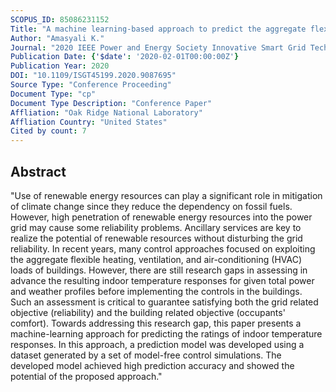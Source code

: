 ```yaml
---
SCOPUS_ID: 85086231152
Title: "A machine learning-based approach to predict the aggregate flexibility of HVAC systems"
Author: "Amasyali K."
Journal: "2020 IEEE Power and Energy Society Innovative Smart Grid Technologies Conference, ISGT 2020"
Publication Date: {'$date': '2020-02-01T00:00:00Z'}
Publication Year: 2020
DOI: "10.1109/ISGT45199.2020.9087695"
Source Type: "Conference Proceeding"
Document Type: "cp"
Document Type Description: "Conference Paper"
Affliation: "Oak Ridge National Laboratory"
Affliation Country: "United States"
Cited by count: 7
---
```


## Abstract
"Use of renewable energy resources can play a significant role in mitigation of climate change since they reduce the dependency on fossil fuels. However, high penetration of renewable energy resources into the power grid may cause some reliability problems. Ancillary services are key to realize the potential of renewable resources without disturbing the grid reliability. In recent years, many control approaches focused on exploiting the aggregate flexible heating, ventilation, and air-conditioning (HVAC) loads of buildings. However, there are still research gaps in assessing in advance the resulting indoor temperature responses for given total power and weather profiles before implementing the controls in the buildings. Such an assessment is critical to guarantee satisfying both the grid related objective (reliability) and the building related objective (occupants' comfort). Towards addressing this research gap, this paper presents a machine-learning approach for predicting the ratings of indoor temperature responses. In this approach, a prediction model was developed using a dataset generated by a set of model-free control simulations. The developed model achieved high prediction accuracy and showed the potential of the proposed approach."
